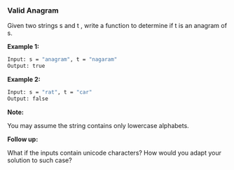 ### Valid Anagram

Given two strings s and t , write a function to determine if t is an anagram of s.

**Example 1:**

```bash
Input: s = "anagram", t = "nagaram"
Output: true
```
**Example 2:**

```bash
Input: s = "rat", t = "car"
Output: false
```
**Note:**

You may assume the string contains only lowercase alphabets.

**Follow up:**

What if the inputs contain unicode characters? How would you adapt your solution to such case?